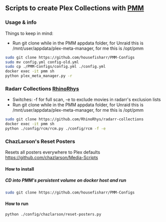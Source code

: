 
## Scripts to create Plex Collections with [PMM](https://github.com/meisnate12/Plex-Meta-Manager)
### Usage & info

Things to keep in mind: 
- Run git clone while in the PMM appdata folder, for Unraid this is /mnt/user/appdata/plex-meta-manager, for me this is /opt/pmm
```bash
sudo git clone https://github.com/housefisharr/PMM-Configs
sudo mv config.yml config-old.yml
sudo cp ./PMM-Configs/config.yml ./config.yml
docker exec -it pmm sh
python plex_meta_manager.py -r
```

### Radarr Collections [RhinoRhys](https://github.com/RhinoRhys/radarr-collections)
- Switches: -f for full scan, -e to exclude movies in radarr's exclusion lists
- Run git clone while in the PMM appdata folder, for Unraid this is /mnt/user/appdata/plex-meta-manager, for me this is /opt/pmm
```bash
sudo git clone https://github.com/RhinoRhys/radarr-collections
docker exec -it pmm sh
python ./config/rcm/rcm.py ./config/rcm -f -e
```

### ChazLarson's Reset Posters
Resets all posters everywhere to Plex defaults
https://github.com/chazlarson/Media-Scripts
#### How to install
##### CD into PMM's persistent volume on docker host and run
```bash
sudo git clone https://github.com/housefisharr/PMM-Configs
```
#### How to run
```shell
python ./config/chazlarson/reset-posters.py
```
